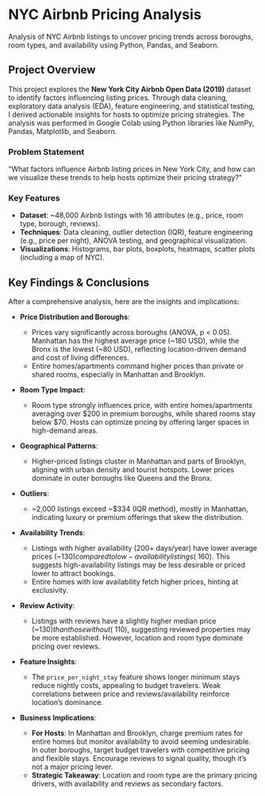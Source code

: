 # NYC Airbnb Pricing Analysis

Analysis of NYC Airbnb listings to uncover pricing trends across boroughs, room types, and availability using Python, Pandas, and Seaborn.

## Project Overview

This project explores the **New York City Airbnb Open Data (2019)** dataset to identify factors influencing listing prices. Through data cleaning, exploratory data analysis (EDA), feature engineering, and statistical testing, I derived actionable insights for hosts to optimize pricing strategies. The analysis was performed in Google Colab using Python libraries like NumPy, Pandas, Matplotlib, and Seaborn.

### Problem Statement
"What factors influence Airbnb listing prices in New York City, and how can we visualize these trends to help hosts optimize their pricing strategy?"

### Key Features
- **Dataset**: ~48,000 Airbnb listings with 16 attributes (e.g., price, room type, borough, reviews).
- **Techniques**: Data cleaning, outlier detection (IQR), feature engineering (e.g., price per night), ANOVA testing, and geographical visualization.
- **Visualizations**: Histograms, bar plots, boxplots, heatmaps, scatter plots (including a map of NYC).

## Key Findings & Conclusions

After a comprehensive analysis, here are the insights and implications:

- **Price Distribution and Boroughs**:
  - Prices vary significantly across boroughs (ANOVA, p < 0.05). Manhattan has the highest average price (~180 USD), while the Bronx is the lowest (~80 USD), reflecting location-driven demand and cost of living differences.
  - Entire homes/apartments command higher prices than private or shared rooms, especially in Manhattan and Brooklyn.

- **Room Type Impact**:
  - Room type strongly influences price, with entire homes/apartments averaging over $200 in premium boroughs, while shared rooms stay below $70. Hosts can optimize pricing by offering larger spaces in high-demand areas.

- **Geographical Patterns**:
  - Higher-priced listings cluster in Manhattan and parts of Brooklyn, aligning with urban density and tourist hotspots. Lower prices dominate in outer boroughs like Queens and the Bronx.

- **Outliers**:
  - ~2,000 listings exceed ~$334 (IQR method), mostly in Manhattan, indicating luxury or premium offerings that skew the distribution.

- **Availability Trends**:
  - Listings with higher availability (200+ days/year) have lower average prices (~$130) compared to low-availability listings (~$160). This suggests high-availability listings may be less desirable or priced lower to attract bookings.
  - Entire homes with low availability fetch higher prices, hinting at exclusivity.

- **Review Activity**:
  - Listings with reviews have a slightly higher median price (~$130) than those without (~$110), suggesting reviewed properties may be more established. However, location and room type dominate pricing over reviews.

- **Feature Insights**:
  - The `price_per_night_stay` feature shows longer minimum stays reduce nightly costs, appealing to budget travelers. Weak correlations between price and reviews/availability reinforce location’s dominance.

- **Business Implications**:
  - **For Hosts**: In Manhattan and Brooklyn, charge premium rates for entire homes but monitor availability to avoid seeming undesirable. In outer boroughs, target budget travelers with competitive pricing and flexible stays. Encourage reviews to signal quality, though it’s not a major pricing lever.
  - **Strategic Takeaway**: Location and room type are the primary pricing drivers, with availability and reviews as secondary factors.
